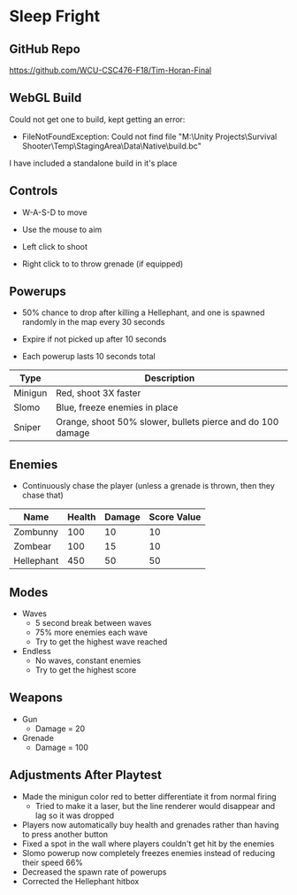 # Sleep Fright

GitHub Repo
---------------------------------------------------------
https://github.com/WCU-CSC476-F18/Tim-Horan-Final

WebGL Build
---------------------------------------------------------
Could not get one to build, kept getting an error:

* FileNotFoundException: Could not find file "M:\Unity Projects\Survival Shooter\Temp\StagingArea\Data\Native\build.bc"

I have included a standalone build in it's place

Controls
-----------------------------------------------------------
* W-A-S-D to move

* Use the mouse to aim

* Left click to shoot

* Right click to to throw grenade (if equipped)

Powerups
----------------------------------------------------------
* 50% chance to drop after killing a Hellephant, and one is spawned randomly in the map every 30 seconds

* Expire if not picked up after 10 seconds

* Each powerup lasts 10 seconds total

Type | Description
------------- | -------------
Minigun  | Red, shoot 3X faster
Slomo | Blue, freeze enemies in place
Sniper | Orange, shoot 50% slower, bullets pierce and do 100 damage

Enemies
----------------------------------------------------
* Continuously chase the player (unless a grenade is thrown, then they chase that)

Name | Health | Damage | Score Value
---- | ------ | ------ | -----------
Zombunny | 100 | 10 | 10
Zombear | 100 | 15 | 10
Hellephant | 450 | 50 | 50

Modes
----------------------------------------------------
* Waves
  * 5 second break between waves
  * 75% more enemies each wave
  * Try to get the highest wave reached
* Endless
  * No waves, constant enemies
  * Try to get the highest score
  
Weapons
------------------------------------------------
* Gun
  * Damage = 20
* Grenade
  * Damage = 100
  
Adjustments After Playtest
-----------------------------------------------
* Made the minigun color red to better differentiate it from normal firing
  * Tried to make it a laser, but the line renderer would disappear and lag so it was dropped
* Players now automatically buy health and grenades rather than having to press another button
* Fixed a spot in the wall where players couldn't get hit by the enemies
* Slomo powerup now completely freezes enemies instead of reducing their speed 66%
* Decreased the spawn rate of powerups
* Corrected the Hellephant hitbox
